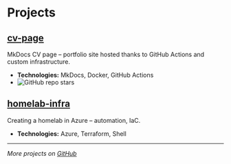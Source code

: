 # Projects

## [cv-page](https://github.com/Kajetan7/cv-page)
MkDocs CV page – portfolio site hosted thanks to GitHub Actions and custom infrastructure.

- **Technologies:** MkDocs, Docker, GitHub Actions
- ![GitHub repo stars](https://img.shields.io/github/stars/Kajetan7/cv-page?style=social)

## [homelab-infra](https://github.com/Kajetan7/homelab-infra)
Creating a homelab in Azure – automation, IaC.

- **Technologies:** Azure, Terraform, Shell

---

*More projects on [GitHub](https://github.com/Kajetan7?tab=repositories)*
